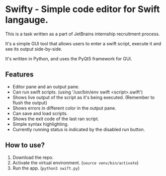 # Swifty - Simple code editor for Swift langauge.

This is a task written as a part of JetBrains internship recruitment process. 

It's a simple GUI tool that allows users to enter a swift script, execute it and see its output side-by-side.

It's written in Python, and uses the PyQt5 framework for GUI.

## Features
* Editor pane and an output pane.
* Can run swift scripts. (using '/usr/bin/env swift \<script>.swift')
* Shows live output of the script as it's being executed. (Remember to flush the output)
* Shows errors in different color in the output pane.
* Can save and load scripts.
* Shows the exit code of the last ran script.
* Simple syntax highlighting.
* Currently running status is indicated by the disabled run button.

## How to use?
1. Download the repo.
2. Activate the virtual environment. (`source venv/bin/activate`)
3. Run the app. (`python3 swift.py`)